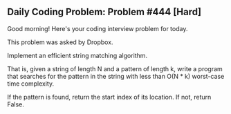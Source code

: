 ## Daily Coding Problem: Problem #444 [Hard]

Good morning! Here's your coding interview problem for today.

This problem was asked by Dropbox.

Implement an efficient string matching algorithm.

That is, given a string of length N and a pattern of length k, write a program that searches for the pattern in the string with less than O(N * k) worst-case time complexity.

If the pattern is found, return the start index of its location. If not, return False.
